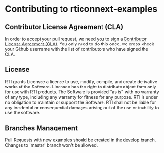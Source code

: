 # Contributing to rticonnext-examples

## Contributor License Agreement (CLA)

In order to accept your pull request, we need you to sign a [Contributor License
Agreement (CLA)](http://community.rti.com/cla). You only need to do this once,
we cross-check your Github username with the list of contributors who have
signed the CLA.

## License

RTI grants Licensee a license to use, modify, compile, and create derivative
works of the Software.  Licensee has the right to distribute object form only
for use with RTI products.  The Software is provided “as is”, with no warranty
of any type, including any warranty for fitness for any purpose. RTI is under no
obligation to maintain or support the Software.  RTI shall not be liable for any
incidental or consequential damages arising out of the use or inability to use
the software.

## Branches Management

Pull Requests with new examples should be created in the 
[develop](https://github.com/rticommunity/rticonnextdds-examples/tree/develop) branch.
Changes to 'master' branch won't be allowed.

